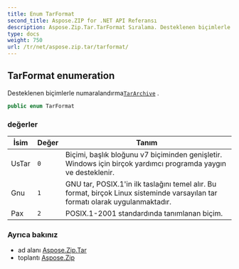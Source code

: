 ```yaml
---
title: Enum TarFormat
second_title: Aspose.ZIP for .NET API Referansı
description: Aspose.Zip.Tar.TarFormat Sıralama. Desteklenen biçimlerle numaralandırmaTarArchive .
type: docs
weight: 750
url: /tr/net/aspose.zip.tar/tarformat/
---
```

## TarFormat enumeration

Desteklenen biçimlerle numaralandırma[`TarArchive`](../tararchive/) .

```csharp
public enum TarFormat
```

### değerler

| İsim | Değer | Tanım |
| --- | --- | --- |
| UsTar | `0` | Biçimi, başlık bloğunu v7 biçiminden genişletir. Windows için birçok yardımcı programda yaygın ve desteklenir. |
| Gnu | `1` | GNU tar, POSIX.1'in ilk taslağını temel alır. Bu format, birçok Linux sisteminde varsayılan tar formatı olarak uygulanmaktadır. |
| Pax | `2` | POSIX.1-2001 standardında tanımlanan biçim. |

### Ayrıca bakınız

* ad alanı [Aspose.Zip.Tar](../../aspose.zip.tar/)
* toplantı [Aspose.Zip](../../)



